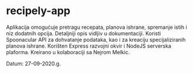 # recipely-app
Aplikacija omogućuje pretragu recepata, planova ishrane, spremanje istih i niz dodatnih opcija. Detaljniji opis vidljiv u dokumentaciji. Koristi Spoonacular API za dohvatanje podataka, kao i za kreaciju specijaliziranih
planova ishrane. Korišten Express razvojni okvir i NodeJS serverska plaforma. 
Kreirano u kolaboraciji sa Nejrom Melkic.

Datum: 27-09-2020.g.

